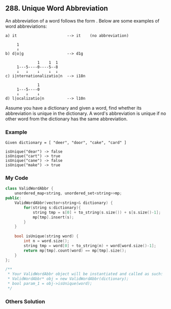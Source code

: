 ## 288. Unique Word Abbreviation

An abbreviation of a word follows the form <first letter><number><last letter>. Below are some examples of word abbreviations:
```
a) it                      --> it    (no abbreviation)

     1
     ↓
b) d|o|g                   --> d1g

              1    1  1
     1---5----0----5--8
     ↓   ↓    ↓    ↓  ↓    
c) i|nternationalizatio|n  --> i18n

              1
     1---5----0
     ↓   ↓    ↓
d) l|ocalizatio|n          --> l10n
```

Assume you have a dictionary and given a word, find whether its abbreviation is unique in the dictionary. A word's abbreviation is unique if no other word from the dictionary has the same abbreviation.


### Example
```
Given dictionary = [ "deer", "door", "cake", "card" ]

isUnique("dear") -> false
isUnique("cart") -> true
isUnique("cane") -> false
isUnique("make") -> true
```

### My Code
```c++
class ValidWordAbbr {
    unordered_map<string, unordered_set<string>>mp;
public:
    ValidWordAbbr(vector<string>& dictionary) {
        for(string s:dictionary){
            string tmp = s[0] + to_string(s.size()) + s[s.size()-1];
            mp[tmp].insert(s);
        }
    }
    
    bool isUnique(string word) {
        int n = word.size();
        string tmp = word[0] + to_string(n) + word[word.size()-1];
        return mp[tmp].count(word) == mp[tmp].size();
    }
};

/**
 * Your ValidWordAbbr object will be instantiated and called as such:
 * ValidWordAbbr* obj = new ValidWordAbbr(dictionary);
 * bool param_1 = obj->isUnique(word);
 */
```


### Others Solution
```c++
```

